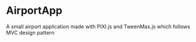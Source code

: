 # AirportApp
A small airport application made with PIXI.js and TweenMax.js which follows MVC design pattern
